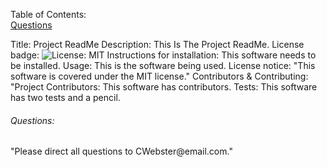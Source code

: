 
Table of Contents:  
<a href="#questions">Questions</a>

Title: Project ReadMe
Description: This Is The Project ReadMe.
License badge: ![License: MIT](https://img.shields.io/badge/License-MIT-blue.svg)
Instructions for installation: This software needs to be installed.
Usage: This is the software being used.
License notice: "This software is covered under the MIT license."
Contributors & Contributing: "Project Contributors: This software has contributors.
Tests: This software has two tests and a pencil.
<h6 id = "#questions">Questions: </h6> "Please direct all questions to CWebster@email.com."
